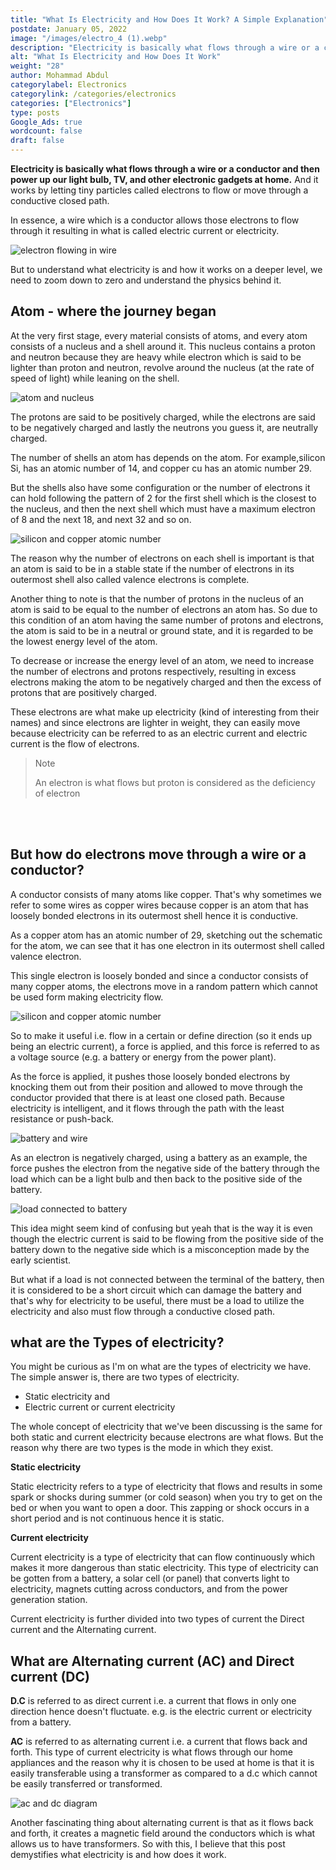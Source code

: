 ```yaml
---
title: "What Is Electricity and How Does It Work? A Simple Explanation"
postdate: January 05, 2022
image: "/images/electro_4 (1).webp"
description: "Electricity is basically what flows through a wire or a conductor and then power up our light bulb, TV, and other electronic gadgets at home. And it works by letting tiny particles called electrons to flow or move through a conductive closed path."
alt: "What Is Electricity and How Does It Work"
weight: "28"
author: Mohammad Abdul
categorylabel: Electronics
categorylink: /categories/electronics
categories: ["Electronics"]
type: posts
Google_Ads: true
wordcount: false
draft: false
---
```


**Electricity is basically what flows through a wire or a conductor and then power up our light bulb, TV, and other electronic gadgets at home.** And it works by letting tiny particles called electrons to flow or move through a conductive closed path.

In essence, a wire which is a conductor allows those electrons to flow through it resulting in what is called electric current or electricity.

<img loading="lazy" src="/images/electro_3 (1).webp" alt="electron flowing in wire">

But to understand what electricity is and how it works on a deeper level, we need to zoom down to zero and understand the physics behind it.

## Atom - where the journey began

At the very first stage, every material consists of atoms, and every atom consists of a nucleus and a shell around it.
This nucleus contains a proton and neutron because they are heavy while electron which is said to be lighter than proton and neutron, revolve around the nucleus (at the rate of speed of light) while leaning on the shell.

<img loading="lazy" src="/images/electro_4 (1).webp" alt="atom and nucleus">

The protons are said to be positively charged, while the electrons are said to be negatively charged and lastly the neutrons you guess it, are neutrally charged.

The number of shells an atom has depends on the atom. For example,silicon Si, has an atomic number of 14, and copper cu has an atomic number 29.

But the shells also have some configuration or the number of electrons it can hold following the pattern of 2 for the first shell which is the closest to the nucleus, and then the next shell which must have a maximum electron of 8 and the next 18, and next 32 and so on.

<img loading="lazy" src="/images/electro_2 (1).webp" alt="silicon and copper atomic number">

The reason why the number of electrons on each shell is important is that an atom is said to be in a stable state if the number of electrons in its outermost shell also called valence electrons is complete.

Another thing to note is that the number of protons in the nucleus of an atom is said to be equal to the number of electrons an atom has. So due to this condition of an atom having the same number of protons and electrons, the atom is said to be in a neutral or ground state, and it is regarded to be the lowest energy level of the atom.

To decrease or increase the energy level of an atom, we need to increase the number of electrons and protons respectively, resulting in excess electrons making the atom to be negatively charged and then the excess of protons that are positively charged.

These electrons are what make up electricity (kind of interesting from their names) and since electrons are lighter in weight, they can easily move because electricity can be referred to as an electric current and electric current is the flow of electrons.

<blockquote class="blockquote">
<p class="little-nugget">Note</p>
<p class="quote-text">
An electron is what flows but proton is considered as the deficiency of electron</blockquote>
<br>
<br>

## But how do electrons move through a wire or a conductor?

A conductor consists of many atoms like copper. That's why sometimes we refer to some wires as copper wires because copper is an atom that has loosely bonded electrons in its outermost shell hence it is conductive.

As a copper atom has an atomic number of 29, sketching out the schematic for the atom, we can see that it has one electron in its outermost shell called valence electron.

This single electron is loosely bonded and since a conductor consists of many copper atoms, the electrons move in a random pattern which cannot be used form making electricity flow.

<img loading="lazy" src="/images/electro_2 (1).webp" alt="silicon and copper atomic number">

So to make it useful i.e. flow in a certain or define direction (so it ends up being an electric current), a force is applied, and this force is referred to as a voltage source (e.g. a battery or energy from the power plant).

As the force is applied, it pushes those loosely bonded electrons by knocking them out from their position and allowed to move through the conductor provided that there is at least one closed path. Because electricity is intelligent, and it flows through the path with the least resistance or push-back.

<img loading="lazy" src="/images/electro_5 (1).webp" alt="battery and wire">

As an electron is negatively charged, using a battery as an example, the force pushes the electron from the negative side of the battery through the load which can be a light bulb and then back to the positive side of the battery.

<img loading="lazy" src="/images/electro_1 (1).webp" alt="load connected to battery">

This idea might seem kind of confusing but yeah that is the way it is even though the electric current is said to be flowing from the positive side of the battery down to the negative side which is a misconception made by the early scientist.

<!-- Read on why the direction is opposite. But deem to be the same concept. -->

But what if a load is not connected between the terminal of the battery, then it is considered to be a short circuit which can damage the battery and that's why for electricity to be useful, there must be a load to utilize the electricity and also must flow through a conductive closed path.

## what are the Types of electricity?

You might be curious as I'm on what are the types of electricity we have.
The simple answer is, there are two types of electricity.

<ul class="ul-in-post">
<li>Static electricity and
</li>
<li>Electric current or current electricity
</li>

</ul>
 
The whole concept of electricity that we've been discussing is the same for both static and current electricity because electrons are what flows. But the reason why there are two types is the mode in which they exist.

**Static electricity**
<br>

Static electricity refers to a type of electricity that flows and results in some spark or shocks during summer (or cold season) when you try to get on the bed or when you want to open a door. This zapping or shock occurs in a short period and is not continuous hence it is static.

**Current electricity**
<br>

Current electricity is a type of electricity that can flow continuously which makes it more dangerous than static electricity. This type of electricity can be gotten from a battery, a solar cell (or panel) that converts light to electricity, magnets cutting across conductors, and from the power generation station.

Current electricity is further divided into two types of current the Direct current and the Alternating current.

## What are Alternating current (AC) and Direct current (DC)

**D.C** is referred to as direct current i.e. a current that flows in only one direction hence doesn't fluctuate. e.g. is the electric current or electricity from a battery.

**AC** is referred to as alternating current i.e. a current that flows back and forth. This type of current electricity is what flows through our home appliances and the reason why it is chosen to be used at home is that it is easily transferable using a transformer as compared to a d.c which cannot be easily transferred or transformed.

<img loading="lazy" src="/images/dcac_2.webp" alt="ac and dc diagram">

Another fascinating thing about alternating current is that as it flows back and forth, it creates a magnetic field around the conductors which is what allows us to have transformers.
So with this, I believe that this post demystifies what electricity is and how does it work.
